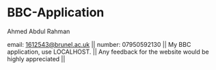 # BBC-Application
Ahmed Abdul Rahman



email: 1612543@brunel.ac.uk ||
number: 07950592130 ||
My BBC application, use LOCALHOST. ||
Any feedback for the website would be highly appreciated ||
